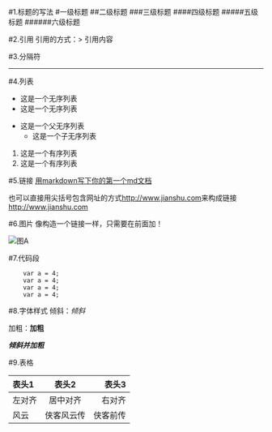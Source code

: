 #1.标题的写法
#一级标题
##二级标题
###三级标题
####四级标题
#####五级标题
######六级标题

#2.引用
引用的方式：> 引用内容
>

#3.分隔符

---
#4.列表
* 这是一个无序列表
* 这是一个无序列表

+ 这是一个父无序列表
  - 这是一个子无序列表

1. 这是一个有序列表
2. 这是一个有序列表

#5.链接
[用markdown写下你的第一个md文档](http://www.jianshu.com/p/de9c98bba332) 

也可以直接用尖括号包含网址的方式<http://www.jianshu.com>来构成链接 http://www.jianshu.com

#6.图片
像构造一个链接一样，只需要在前面加！

![图A](https://github.com/674138303/the-first-md-project/blob/master/%E7%AC%AC%E4%B8%80%E4%B8%AAmd%E6%A0%BC%E5%BC%8F%E6%96%87%E4%BB%B6.md/banner.jpg)

#7.代码段
```
	var a = 4;
	var a = 4;
	var a = 4;
	var a = 4;
```

#8.字体样式
倾斜：*倾斜*

加粗：**加粗**

***倾斜并加粗***

#9.表格

|表头1|表头2|表头3|
|:-----|:------:|-------:|
|左对齐|居中对齐|右对齐|
|风云|侠客风云传|侠客前传|